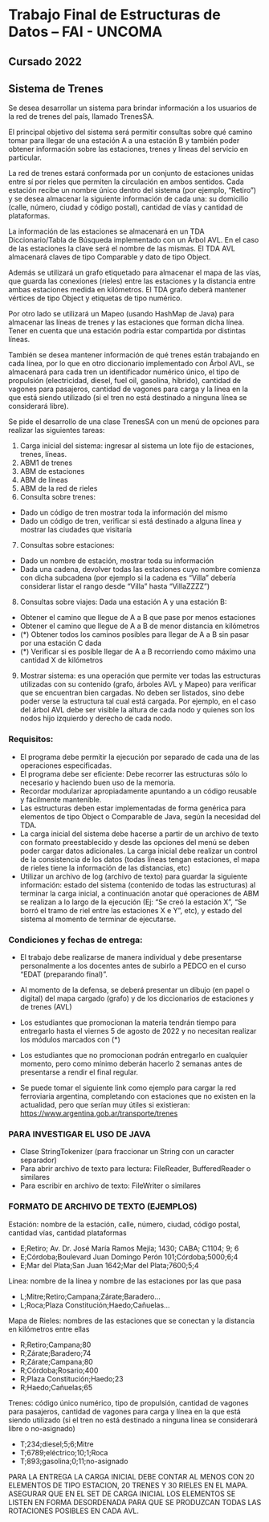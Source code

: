 # Trabajo Final de Estructuras de Datos – FAI - UNCOMA
## Cursado 2022
## Sistema de Trenes

Se desea desarrollar un sistema para brindar información a los usuarios de la red de trenes del país, llamado TrenesSA. 

El principal objetivo del sistema será permitir consultas sobre qué camino tomar para llegar de una estación A a una estación B y también poder obtener información sobre las estaciones, trenes y líneas del servicio en particular. 

La red de trenes estará conformada por un conjunto de estaciones unidas entre sí por rieles que permiten la circulación en ambos sentidos. Cada estación recibe un nombre único dentro del sistema (por ejemplo, “Retiro”) y se desea almacenar la siguiente información de cada una: su domicilio (calle, número, ciudad y código postal), cantidad de vías y cantidad de plataformas. 

La información de las estaciones se almacenará en un TDA Diccionario/Tabla de Búsqueda implementado con un Árbol AVL. En el caso de las estaciones la clave será el nombre de las mismas. El TDA AVL almacenará claves de tipo Comparable y dato de tipo Object. 

Además se utilizará un grafo etiquetado para almacenar el mapa de las vías, que guarda las conexiones (rieles) entre las estaciones y la distancia entre ambas estaciones medida en kilómetros. El TDA grafo deberá mantener vértices de tipo Object y etiquetas de tipo numérico.

Por otro lado se utilizará un Mapeo (usando HashMap de Java) para almacenar las líneas de
trenes y las estaciones que forman dicha línea. Tener en cuenta que una estación podría estar
compartida por distintas líneas.

También se desea mantener información de qué trenes están trabajando en cada línea, por lo
que en otro diccionario implementado con Árbol AVL, se almacenará para cada tren un
identificador numérico único, el tipo de propulsión (electricidad, diesel, fuel oil, gasolina,
híbrido), cantidad de vagones para pasajeros, cantidad de vagones para carga y la línea en la
que está siendo utilizado (si el tren no está destinado a ninguna línea se considerará libre).


Se pide el desarrollo de una clase TrenesSA con un menú de opciones para realizar las
siguientes tareas:

1. Carga inicial del sistema: ingresar al sistema un lote fijo de estaciones, trenes, líneas.
2. ABM1 de trenes
3. ABM de estaciones
4. ABM de líneas
5. ABM de la red de rieles
6. Consulta sobre trenes:
- Dado un código de tren mostrar toda la información del mismo
- Dado un código de tren, verificar si está destinado a alguna línea y mostrar las ciudades que visitaría
7. Consultas sobre estaciones:
- Dado un nombre de estación, mostrar toda su información
- Dada una cadena, devolver todas las estaciones cuyo nombre comienza con dicha subcadena (por ejemplo si la cadena es “Villa” debería considerar listar el rango desde “Villa” hasta “VillaZZZZ”)
8. Consultas sobre viajes: Dada una estación A y una estación B:
- Obtener el camino que llegue de A a B que pase por menos estaciones
- Obtener el camino que llegue de A a B de menor distancia en kilómetros
- (*) Obtener todos los caminos posibles para llegar de A a B sin pasar por una estación C dada
- (*) Verificar si es posible llegar de A a B recorriendo como máximo una cantidad X de kilómetros
9. Mostrar sistema: es una operación que permite ver todas las estructuras utilizadas con su contenido (grafo, árboles AVL y Mapeo) para verificar que se encuentran bien cargadas. No deben ser listados, sino debe poder verse la estructura tal cual está cargada. Por ejemplo, en el caso del árbol AVL debe ser visible la altura de cada nodo y quienes son los nodos hijo izquierdo y derecho de cada nodo.

### Requisitos:
- El programa debe permitir la ejecución por separado de cada una de las operaciones especificadas.
- El programa debe ser eficiente: Debe recorrer las estructuras sólo lo necesario y haciendo buen uso de la memoria.
- Recordar modularizar apropiadamente apuntando a un código reusable y fácilmente mantenible.
- Las estructuras deben estar implementadas de forma genérica para elementos de tipo Object o Comparable de Java, según la necesidad del TDA.
- La carga inicial del sistema debe hacerse a partir de un archivo de texto con formato preestablecido y desde las opciones del menú se deben poder cargar datos adicionales. La carga inicial debe realizar un control de la consistencia de los datos (todas líneas tengan estaciones, el mapa de rieles tiene la información de las distancias, etc)
- Utilizar un archivo de log (archivo de texto) para guardar la siguiente información: estado del sistema (contenido de todas las estructuras) al terminar la carga inicial, a continuación anotar qué operaciones de ABM se realizan a lo largo de la ejecución (Ej: “Se creó la estación X”, “Se borró el tramo de riel entre las estaciones X e Y”, etc), y estado del sistema al momento de terminar de ejecutarse.

### Condiciones y fechas de entrega:
- El trabajo debe realizarse de manera individual y debe presentarse personalmente a los docentes antes de subirlo a PEDCO en el curso “EDAT (preparando final)”.
- Al momento de la defensa, se deberá presentar un dibujo (en papel o digital) del mapa cargado (grafo) y de los diccionarios de estaciones y de trenes (AVL)
- Los estudiantes que promocionan la materia tendrán tiempo para entregarlo hasta el viernes 5 de agosto de 2022 y no necesitan realizar los módulos marcados con (*)
- Los estudiantes que no promocionan podrán entregarlo en cualquier momento, pero como mínimo deberán hacerlo 2 semanas antes de presentarse a rendir el final regular.

- Se puede tomar el siguiente link como ejemplo para cargar la red ferroviaria argentina,
completando con estaciones que no existen en la actualidad, pero que serían muy útiles si
existieran:
https://www.argentina.gob.ar/transporte/trenes

### PARA INVESTIGAR EL USO DE JAVA
- Clase StringTokenizer (para fraccionar un String con un caracter separador)
- Para abrir archivo de texto para lectura: FileReader, BufferedReader o similares
- Para escribir en archivo de texto: FileWriter o similares

### FORMATO DE ARCHIVO DE TEXTO (EJEMPLOS)

Estación: nombre de la estación, calle, número, ciudad, código postal, cantidad vías, cantidad plataformas
- E;Retiro; Av. Dr. José María Ramos Mejía; 1430; CABA; C1104; 9; 6
- E;Córdoba;Boulevard Juan Domingo Perón 101;Córdoba;5000;6;4
- E;Mar del Plata;San Juan 1642;Mar del Plata;7600;5;4

Línea: nombre de la línea y nombre de las estaciones por las que pasa
- L;Mitre;Retiro;Campana;Zárate;Baradero…
- L;Roca;Plaza Constitución;Haedo;Cañuelas…

Mapa de Rieles: nombres de las estaciones que se conectan y la distancia en kilómetros entre ellas
- R;Retiro;Campana;80
- R;Zárate;Baradero;74
- R;Zárate;Campana;80
- R;Córdoba;Rosario;400
- R;Plaza Constitución;Haedo;23
- R;Haedo;Cañuelas;65

Trenes: código único numérico, tipo de propulsión, cantidad de vagones para pasajeros, cantidad de vagones para carga y línea en la que está siendo utilizado (si el tren no está destinado a ninguna línea se considerará libre o no-asignado)
- T;234;diesel;5;6;Mitre
- T;6789;eléctrico;10;1;Roca
- T;893;gasolina;0;11;no-asignado

PARA LA ENTREGA LA CARGA INICIAL DEBE CONTAR AL MENOS CON 20 ELEMENTOS DE TIPO ESTACION, 20 TRENES Y 30 RIELES EN EL MAPA. ASEGURAR QUE EN EL SET DE CARGA INICIAL LOS ELEMENTOS SE LISTEN EN FORMA DESORDENADA PARA QUE SE PRODUZCAN TODAS LAS ROTACIONES POSIBLES EN CADA AVL.
